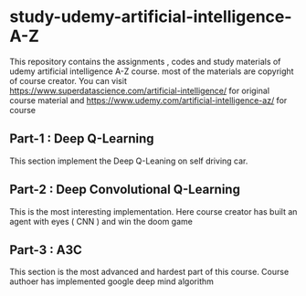 # study-udemy-artificial-intelligence-A-Z
This repository contains the assignments , codes and study materials of udemy artificial intelligence A-Z course. most of the materials are copyright of course creator. You can visit https://www.superdatascience.com/artificial-intelligence/ for original course material and https://www.udemy.com/artificial-intelligence-az/ for course

## Part-1 : Deep Q-Learning
This section implement the Deep Q-Leaning on self driving car. 

## Part-2 : Deep Convolutional Q-Learning
This is the most interesting implementation. Here course creator has built an agent with eyes ( CNN ) and win the doom game

## Part-3 : A3C
This section is the most advanced and hardest part of this course. Course authoer has implemented google deep mind algorithm 
